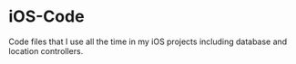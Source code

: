 # iOS-Code
Code files that I use all the time in my iOS projects including database and location controllers.
